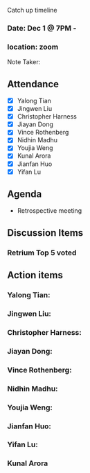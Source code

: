 Catch up timeline

### Date: Dec 1 @ 7PM -

### location: zoom

Note Taker:

## Attendance

- [x] Yalong Tian
- [x] Jingwen Liu
- [x] Christopher Harness
- [x] Jiayan Dong
- [x] Vince Rothenberg
- [x] Nidhin Madhu
- [x] Youjia Weng
- [x] Kunal Arora
- [x] Jianfan Huo
- [x] Yifan Lu

## Agenda

- Retrospective meeting

## Discussion Items

### Retrium Top 5 voted

## Action items

### Yalong Tian:

### Jingwen Liu:

### Christopher Harness:

### Jiayan Dong:

### Vince Rothenberg:

### Nidhin Madhu:

### Youjia Weng:

### Jianfan Huo:

### Yifan Lu:

### Kunal Arora
